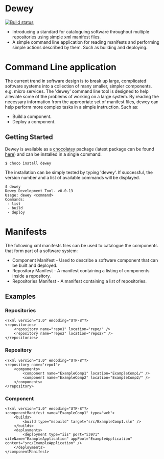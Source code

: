 Dewey
===

[![Build status](https://ci.appveyor.com/api/projects/status/ac9jreo07s3eb405?svg=true)](https://ci.appveyor.com/project/pburls/dewey)

- Introducing a standard for cataloguing software throughout multiple repositories using simple xml manifest files.
- A simple command line application for reading manifests and performing simple actions described by them. Such as building and deploying.

# Command Line application
The current trend in software design is to break up large, complicated software systems into a collection of many smaller, simpler components. e.g. micro services.
The 'dewey' command line tool is designed to help alleviate some of the problems of working on a large system.
By reading the necessary information from the appropriate set of manifest files, dewey can help perform more complex tasks in a simple instruction. Such as:
- Build a component.
- Deploy a component.

## Getting Started
Dewey is available as a [chocolatey](https://chocolatey.org/) package (latest package can be found [here](https://chocolatey.org/packages/dewey/)) and can be installed in a single command.
```
$ choco install dewey
```
The installation can be simply tested by typing 'dewey'. If successful, the version number and a list of available commands will be displayed.
```
$ dewey
Dewey Development Tool. v0.0.13
Usage: dewey <command>
Commands:
 - list
 - build
 - deploy
```

# Manifests
The following xml manifests files can be used to catalogue the components that form part of a software system:
- Component Manifest - Used to describe a software component that can be built and deployed.
- Repository Manifest - A manifest containing a listing of components inside a repository.
- Repositories Manifest - A manifest containing a list of repositories.

## Examples
### Repositories
```
<?xml version="1.0" encoding="UTF-8"?>
<repositories>
	<repository name="repo1" location="repo/" />
	<repository name="repo2" location="repo2/" />
</repositories>
```
### Repository
```
<?xml version="1.0" encoding="UTF-8"?>
<repository name="repo1">
	<components>
		<component name="ExampleComp1" location="ExampleComp1/" />
		<component name="ExampleComp2" location="ExampleComp2/" />
	</components>
</repository>
```
### Component
```
<?xml version="1.0" encoding="UTF-8"?>
<componentManifest name="ExampleComp1" type="web">
	<builds>
		<build type="msbuild" target="src/ExampleComp1.sln" />
	</builds>
	<deployments>
		<deployment type="iis" port="53971" siteName="ExampleApplication" appPool="ExampleApplication" content="src/ExampleApplication" />
	</deployments>
</componentManifest>
```
